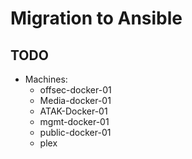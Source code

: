 # Migration to Ansible

## TODO
- Machines:
  - offsec-docker-01
  - Media-docker-01
  - ATAK-Docker-01
  - mgmt-docker-01
  - public-docker-01
  - plex